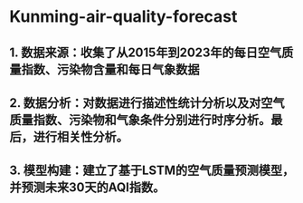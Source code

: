 # Kunming-air-quality-forecast
## 1. 数据来源：收集了从2015年到2023年的每日空气质量指数、污染物含量和每日气象数据

## 2. 数据分析：对数据进行描述性统计分析以及对空气质量指数、污染物和气象条件分别进行时序分析。最后，进行相关性分析。

## 3. 模型构建：建立了基于LSTM的空气质量预测模型，并预测未来30天的AQI指数。
